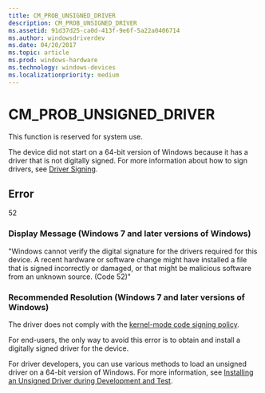 ```yaml
---
title: CM_PROB_UNSIGNED_DRIVER
description: CM_PROB_UNSIGNED_DRIVER
ms.assetid: 91d37d25-ca0d-413f-9e6f-5a22a0406714
ms.author: windowsdriverdev
ms.date: 04/20/2017
ms.topic: article
ms.prod: windows-hardware
ms.technology: windows-devices
ms.localizationpriority: medium
---
```


# CM_PROB_UNSIGNED_DRIVER

This function is reserved for system use.

The device did not start on a 64-bit version of Windows because it has a driver that is not digitally signed. For more information about how to sign drivers, see [Driver Signing](driver-signing.md).

## Error

52

### Display Message (Windows 7 and later versions of Windows)

"Windows cannot verify the digital signature for the drivers required for this device. A recent hardware or software change might have installed a file that is signed incorrectly or damaged, or that might be malicious software from an unknown source. (Code 52)"

### Recommended Resolution (Windows 7 and later versions of Windows)

The driver does not comply with the [kernel-mode code signing policy](kernel-mode-code-signing-policy--windows-vista-and-later-.md).

For end-users, the only way to avoid this error is to obtain and install a digitally signed driver for the device.

For driver developers, you can use various methods to load an unsigned driver on a 64-bit version of Windows. For more information, see [Installing an Unsigned Driver during Development and Test](installing-an-unsigned-driver-during-development-and-test.md).
